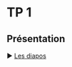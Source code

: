 # TP 1

## Présentation

:arrow_forward: [Les diapos](https://antoinelecacheur.github.io/ENSAI-2A/index.html)
